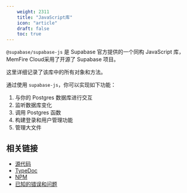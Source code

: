 ```yaml
---
    weight: 2311
    title: "JavaScript库"
    icon: "article"
    draft: false
    toc: true
---
```



`@supabase/supabase-js` 是 Supabase 官方提供的一个同构 JavaScript 库，MemFire Cloud采用了开源了 Supabase 项目。

这里详细记录了该库中的所有对象和方法。

通过使用 `supabase-js`，你可以实现如下功能：
1. 与你的 Postgres 数据库进行交互
2. 监听数据库变化
3. 调用 Postgres 函数
4. 构建登录和用户管理功能
5. 管理大文件

## 相关链接

- [源代码](https://github.com/supabase/supabase-js)
- [TypeDoc](https://supabase.github.io/supabase-js/v2/)
- [NPM](https://www.npmjs.com/package/@supabase/supabase-js)
- [已知的错误和问题](https://github.com/supabase/supabase-js/issues)